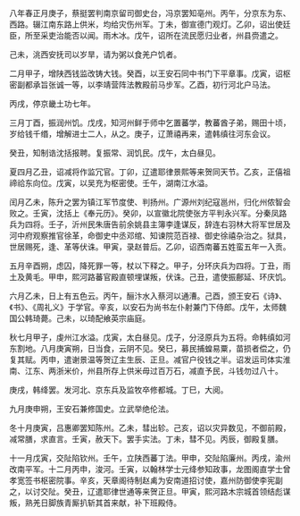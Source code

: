 八年春正月庚子，蔡挺罢判南京留司御史台，冯京罢知亳州。丙午，分京东为东、西路。辍江南东路上供米，均给灾伤州军。丁未，御宣德门观灯。乙卯，诏出使廷臣，所至采吏治能否以闻。雨木冰。戊午，诏所在流民愿归业者，州县赍遣之。

己未，洮西安抚司以岁旱，请为粥以食羌户饥者。

二月甲子，增陕西钱监改铸大钱。癸酉，以王安石同中书门下平章事。戊寅，诏枢密副都承旨张诚一等，以李靖营阵法教殿前马步军。乙酉，初行河北户马法。

丙戌，停京畿土功七年。

三月丁酉，振润州饥。戊戌，知河州鲜于师中乞置蕃学，教蕃酋子弟，赐田十顷，岁给钱千缗，增解进士二人，从之。庚子，辽萧禧再来，遣韩缜往河东会议。

癸丑，知制诰沈括报聘。复振常、润饥民。戊午，太白昼见。

夏四月乙丑，诏减将作监冗官。丁卯，辽遣耶律景熙等来贺同天节。乙亥，正僖祖禘祫东向位。戊寅，以吴充为枢密使。壬午，湖南江水溢。

闰月乙未，陈升之罢为镇江军节度使、判扬州。广源州刘纪寇邕州，归化州侬智会败之。壬寅，沈括上《奉元历》。癸卯，以宣徽北院使张方平判永兴军。分秦凤路兵为四将。壬子，沂州民朱唐告前余姚县主簿李逢谋反，辞连右羽林大将军世居及河中府观察推官徐革，命御史中丞邓绾、知谏院范百禄、御史徐禧杂治之。狱具，世居赐死，逢、革等伏诛。甲寅，录赵普后。乙卯，诏西南蕃五姓蛮五年一入贡。

五月辛酉朔，虑囚，降死罪一等，杖以下释之。甲子，分环庆兵为四将。丁丑，雨土及黄毛。甲申，熙河路蕃官殿直顿埋谋叛，伏诛。己丑，遣使振鄜延、环庆饥。

六月乙未，日上有五色云。丙午，酾汴水入蔡河以通漕。己酉，颁王安石《诗》、《书》、《周礼义》于学官。辛亥，以安石为尚书左仆射兼门下侍郎。戊午，太师魏国公韩琦薨。己未，以琦配飨英宗庙庭。

秋七月甲子，虔州江水溢。戊寅，太白昼见。戊子，分泾原兵为五将。命韩缜如河东割地。八月庚寅朔，日当食，云阴不见。癸巳，募民捕蝗易粟，苗损者偿之，仍复其赋。丙申，遣谢景温等贺辽主生辰、正旦。减官户役钱之半。诏发运司体实淮南、江东、两浙米价，州县所存上供米毋过百万石，减直予民，斗钱勿过八十。

庚戌，韩绛罢。发河北、京东兵及监牧卒修都城。丁巳，大阅。

九月庚申朔，王安石兼修国史。立武举绝伦法。

冬十月庚寅，吕惠卿罢知陈州。乙未，彗出轸。己亥，诏以灾异数见，不御前殿，减常膳，求直言。壬寅，赦天下。罢手实法。丁未，彗不见。丙辰，御殿复膳。

十一月戊寅，交阯陷钦州。壬午，立陕西蕃丁法。甲申，交阯陷廉州。丙戌，渝州改南平军。十二月丙申，浚河。壬寅，以翰林学士元绛参知政事，龙图阁直学士曾孝宽签书枢密院事。辛亥，天章阁待制赵禼为安南道招讨使，嘉州防御使李宪副之，以讨交阯。癸丑，辽遣耶律世通等来贺正旦。甲寅，熙河路木宗城首领结彪谋叛，熟羌日脚族青厮扒斩其首来献，补下班殿侍。